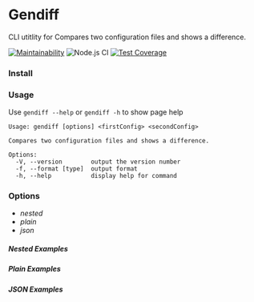 #  Gendiff

CLI utitlity for Compares two configuration files and shows a difference.   



[![Maintainability](https://api.codeclimate.com/v1/badges/64265dba2628baec6e37/maintainability)](https://codeclimate.com/github/DrannikovVladimir/frontend-project-lvl2/maintainability)
![Node.js CI](https://github.com/DrannikovVladimir/frontend-project-lvl2/workflows/Node.js%20CI/badge.svg)
[![Test Coverage](https://api.codeclimate.com/v1/badges/64265dba2628baec6e37/test_coverage)](https://codeclimate.com/github/DrannikovVladimir/frontend-project-lvl2/test_coverage)



### Install   




### Usage   

Use `gendiff --help` or `gendiff -h` to show page help     

```
Usage: gendiff [options] <firstConfig> <secondConfig>

Compares two configuration files and shows a difference.  

Options:  
  -V, --version        output the version number  
  -f, --format [type]  output format  
  -h, --help           display help for command
```      


### Options   

- _nested_
- _plain_
- _json_   


##### Nested Examples   


##### Plain Examples   


##### JSON Examples   
